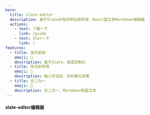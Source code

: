 ```yaml
---
hero:
  title: slate-editor
  description: 基于Slate开发的所见即所得，React富文本Markdown编辑器
  actions:
    - text: 了解一下
      link: /guide
    - text: Star一下
      link: /
features:
  - title: 高可定制
    emoji: 💎
    description: 基于Slate，高度定制化
  - title: 所见即所得
    emoji: 🌈
    description: 输入时渲染，及时看见效果
  - title: 合二为一
    emoji: 🚀
    description: 合二为一，Markdown和富文本
---
```


#### slate-editor编辑器
